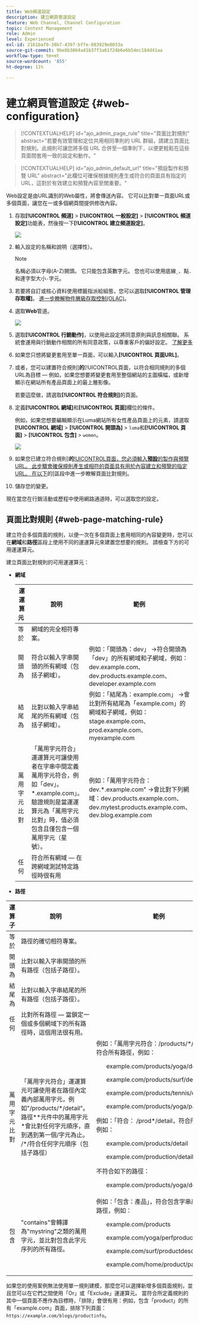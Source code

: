 ```yaml
---
title: Web頻道設定
description: 建立網頁管道設定
feature: Web Channel, Channel Configuration
topic: Content Management
role: Admin
level: Experienced
exl-id: 2161baf0-38b7-4397-bffe-083929e8033a
source-git-commit: 9be8b3864a41b37f3a61f24b6e6b54ec184d41aa
workflow-type: tm+mt
source-wordcount: '855'
ht-degree: 11%

---
```


# 建立網頁管道設定 {#web-configuration}

>[!CONTEXTUALHELP]
>id="ajo_admin_page_rule"
>title="頁面比對規則"
>abstract="若要有效管理和定位共用相同準則的 URL 群組，請建立頁面比對規則。此規則可讓您將多個 URL 合併至一個準則下，以便更輕鬆在這些頁面間套用一致的設定和動作。"

>[!CONTEXTUALHELP]
>id="ajo_admin_default_url"
>title="預設製作和預覽 URL"
>abstract="此欄位可確保根據規則產生或符合的頁面具有指定的 URL，這對於有效建立和預覽內容至關重要。"

Web設定是由URL識別的Web屬性，將會傳送內容。 它可以比對單一頁面URL或多個頁面，讓您在一或多個網頁間提供修改內容。

1. 存取&#x200B;**[!UICONTROL 頻道]** > **[!UICONTROL 一般設定]** > **[!UICONTROL 頻道設定]**&#x200B;功能表，然後按一下&#x200B;**[!UICONTROL 建立頻道設定]**。

   ![](assets/web_config_1.png)

1. 輸入設定的名稱和說明（選擇性）。

   >[!NOTE]
   >
   > 名稱必須以字母(A-Z)開頭。 它只能包含英數字元。 您也可以使用底線`_`、點`.`和連字型大小`-`字元。

1. 若要將自訂或核心資料使用標籤指派給組態，您可以選取&#x200B;**[!UICONTROL 管理存取權]**。 [進一步瞭解物件層級存取控制(OLAC)](../administration/object-based-access.md)。

1. 選取&#x200B;**Web**&#x200B;管道。

   ![](assets/web_config_2.png)

1. 選取&#x200B;**[!UICONTROL 行銷動作]**，以使用此設定將同意原則與訊息相關聯。 系統會運用與行銷動作相關的所有同意政策，以尊重客戶的偏好設定。 [了解更多](../action/consent.md#surface-marketing-actions)

1. 如果您只想將變更套用至單一頁面，可以輸入&#x200B;**[!UICONTROL 頁面URL]**。

1. 或者，您可以建置符合規則&#x200B;]**的**[!UICONTROL &#x200B;頁面，以符合相同規則的多個URL為目標 — 例如，如果您想要將變更套用至整個網站的主圖橫幅，或新增顯示在網站所有產品頁面上的最上層影像。

   若要這麼做，請選取&#x200B;**[!UICONTROL 符合規則]**&#x200B;的頁面。

1. 定義&#x200B;**[!UICONTROL 網域]**&#x200B;和&#x200B;**[!UICONTROL 頁面]**&#x200B;欄位的條件。

   例如，如果您想要編輯顯示在Luma網站所有女性產品頁面上的元素，請選取&#x200B;**[!UICONTROL 網域]** > **[!UICONTROL 開頭為]** > `luma`和&#x200B;**[!UICONTROL 頁面]** > **[!UICONTROL 包含]** > `women`。

   ![](assets/web_config_3.png)

1. 如果您已建立符合規則&#x200B;]**的**[!UICONTROL &#x200B;頁面，您必須輸入&#x200B;**預設**&#x200B;的製作與預覽URL。 此步驟會確保規則產生或相符的頁面具有用於內容建立和預覽的指定URL。 在以下](#web-page-matching-rule)的[區段中進一步瞭解頁面比對規則。

1. 儲存您的變更。

現在當您在行銷活動或歷程中使用網路通道時，可以選取您的設定。

## 頁面比對規則 {#web-page-matching-rule}

建立符合多個頁面的規則，以便一次在多個頁面上套用相同的內容變更時，您可以在&#x200B;**網域**&#x200B;和&#x200B;**路徑**&#x200B;區段上使用不同的運運算元來建置您想要的規則。 請檢查下方的可用運運算元。

建立頁面比對規則的可用運運算元：

* **網域**

  | 運運算元  | 說明  | 範例  |
  |---|---|---|
  | 等於  | 網域的完全相符專案。  |
  | 開頭為  | 符合以輸入字串開頭的所有網域（包括子網域）。  | 例如：「開頭為：dev」 ->符合開頭為「dev」的所有網域和子網域，例如：dev.example.com、dev.products.example.com、developer.example.com  |
  | 結尾為  | 比對以輸入字串結尾的所有網域（包括子網域）。  | 例如：「結尾為：example.com」 ->會比對所有結尾為「example.com」的網域和子網域，例如：stage.example.com、prod.example.com、myexample.com  |
  | 萬用字元比對  | 「萬用字元符合」運運算元可讓使用者在字串中間定義萬用字元符合，例如「dev」。*.example.com」。 驗證規則是當運運算元為「萬用字元比對」時，值必須包含且僅包含一個萬用字元（星號）。  | 例如：「萬用字元符合： dev.*.example.com&quot; ->會比對下列網域：dev.products.example.com、dev.mytest.products.example.com、dev.blog.example.com  |
  | 任何  | 符合所有網域 — 在跨網域測試特定路徑時很有用  |


* **路徑**

<table>
    <thead>
    <tr>
        <th><strong>運算子</th>
        <th><strong>說明</th>
        <th><strong>範例</th>
    </tr>
    </thead>
    <tbody>
    <tr>
        <td>等於</td>
        <td>路徑的確切相符專案。 </td>
        <td></td>
    </tr>
    <tr>
        <td>開頭為</td>
        <td>比對以輸入字串開頭的所有路徑（包括子路徑）。</td>
        <td></td>
    </tr>
    <tr>
        <td>結尾為</td>
        <td>比對以輸入字串結尾的所有路徑（包括子路徑）。</td>
        <td></td>
    </tr>
    <tr>
        <td>任何</td>
        <td>比對所有路徑 — 當鎖定一個或多個網域下的所有路徑時，這個用法很有用。</td>
        <td></td>
    </tr>
    <tr>
        <td>萬用字元比對</td>
        <td>「萬用字元符合」運運算元可讓使用者在路徑內定義內部萬用字元，例如"/products/*/detail"。  路徑**元件中的萬用字元*會比對任何字元順序，直到遇到第一個/字元為止。  /*/符合任何字元順序（包括子路徑）</td>
        <td>例如：「萬用字元符合：/products/*/detail」，符合所有路徑，例如： <ul>example.com/products/yoga/detail</ul><ul>example.com/products/surf/detail</ul><ul>example.com/products/tennis/detail</ul><ul>example.com/products/yoga/pants/detail</ul>例如：「符合： /prod*/detail，符合所有路徑，例如：  <ul>example.com/products/detail</ul><ul>example.com/production/detail</ul>  不符合如下的路徑： <ul>example.com/products/yoga/detail</ul></td>
    </tr>
    <tr>
        <td>包含</td>
        <td>"contains"會轉譯為"mystring"之類的萬用字元，並比對包含此字元序列的所有路徑。</td>
        <td>例如：「包含：產品」，符合包含字串產品的所有路徑，例如： <ul>example.com/products</ul><ul>example.com/yoga/perfproduct</ul><ul>example.com/surf/productdescription</ul><ul>example.com/home/product/page</ul></td>
    </tr>
    </tbody>
</table>

如果您的使用案例無法使用單一規則建模，那麼您可以選擇新增多個頁面規則，並且您可以在它們之間使用「Or」或「Exclude」運運算元。 當符合所定義規則的其中一個頁面不應作為目標時，「排除」會很有用：例如，包含「product」的所有「example.com」頁面，排除下列頁面： `https://example.com/blogs/productinfo`。
